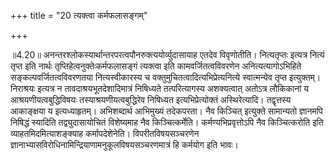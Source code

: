 +++
title = "20 त्यक्त्वा कर्मफलासङ्गम्"

+++
  
  
॥4.20॥ अनन्तरश्लोकस्यार्थान्तरपरत्वपौनरुक्त्ययोर्व्युदासायाह एतदेव
विवृणोतीति। नित्यतृप्तः इत्यत्र नित्यं तृप्त इति नार्थः
तृप्तिहेत्वनुक्तेःकर्मफलासङ्गं त्यक्त्वा इति कामवर्जितत्वविवरणेन
अनित्यत्यागोऽभिहिते सङ्कल्पवर्जितत्वविवरणतया नित्यस्वीकारस्य च
वक्तुमुचितत्वादित्यभिप्रेत्यनित्ये स्वात्मन्येव तृप्त
इत्युक्तम्। निराश्रयः इत्यत्र न तावदाश्रयभूतदेशादिमात्रं निषिध्यते
तत्परित्यागस्य अशक्यत्वात् अतोऽत्र लौकिकानां य आश्रयणीयत्वबुद्धिविषयः
तस्याश्रयणीयत्वबुद्धिरेव निषिध्यत इत्यभिप्रेत्योक्तं अस्थिरेत्यादि।
तद्वृत्तस्य आकाङ्क्षया य इत्यध्याहृतम्। अभिशब्दार्थ आभिमुख्यं
तदेकपरता। नैव किञ्चित् इत्युक्ते सामान्यतो ज्ञानमपि निषिद्धं स्यादिति
तद्व्युदासायोचितं विशेष्यमाह नैव किञ्चित्कर्मेति। कर्मण्यभिप्रवृत्तोऽपि
नैव किञ्चित्करोति इति व्याहतमिदमित्याशङ्क्याह कर्मापदेशेनेति।
विपरीतविषयसञ्चरणेन ज्ञानाभ्यासविरोधिनामिन्द्रियाणामनुकूलविषयसञ्चरणमात्रं
हि कर्मयोग इति भावः।  
  
